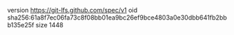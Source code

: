 version https://git-lfs.github.com/spec/v1
oid sha256:61a8f7ec06fa73c8f08bb01ea9bc26ef9bce4803a0e30dbb641fb2bbb135e25f
size 1448

